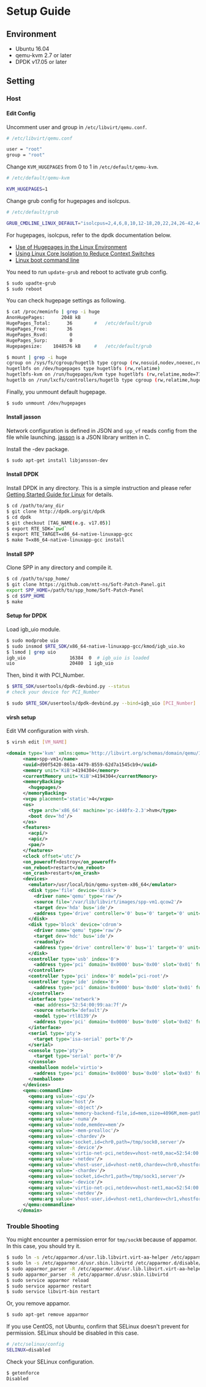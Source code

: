 # Setup Guide

## Environment

* Ubuntu 16.04
* qemu-kvm 2.7 or later
* DPDK v17.05 or later

## Setting

### Host

#### Edit Config

Uncomment user and group in `/etc/libvirt/qemu.conf`.

```sh
# /etc/libvirt/qemu.conf

user = "root"
group = "root"
```

Change `KVM_HUGEPAGES` from 0 to 1 in `/etc/default/qemu-kvm`.

```sh
# /etc/default/qemu-kvm

KVM_HUGEPAGES=1
```

Change grub config for hugepages and isolcpus.

```sh
# /etc/default/grub

GRUB_CMDLINE_LINUX_DEFAULT="isolcpus=2,4,6,8,10,12-18,20,22,24,26-42,44,46 hugepagesz=1G hugepages=36 default_hugepagesz=1G"
```

For hugepages, isolcpus, refer to the dpdk documentation below.
* [Use of Hugepages in the Linux Environment](http://dpdk.org/doc/guides/linux_gsg/sys_reqs.html#running-dpdk-applications)
* [Using Linux Core Isolation to Reduce Context Switches](http://dpdk.org/doc/guides/linux_gsg/enable_func.html#using-linux-core-isolation-to-reduce-context-switches)
* [Linux boot command line](http://dpdk.org/doc/guides/linux_gsg/nic_perf_intel_platform.html#linux-boot-command-line)

You need to run `update-grub` and reboot to activate grub config.

```sh
$ sudo upadte-grub
$ sudo reboot
```

You can check hugepage settings as following.

```sh
$ cat /proc/meminfo | grep -i huge
AnonHugePages:      2048 kB
HugePages_Total:      36		#	/etc/default/grub
HugePages_Free:       36
HugePages_Rsvd:        0
HugePages_Surp:        0
Hugepagesize:    1048576 kB		#	/etc/default/grub

$ mount | grep -i huge
cgroup on /sys/fs/cgroup/hugetlb type cgroup (rw,nosuid,nodev,noexec,relatime,hugetlb,release_agent=/run/cgmanager/agents/cgm-release-agent.hugetlb,nsroot=/)
hugetlbfs on /dev/hugepages type hugetlbfs (rw,relatime)
hugetlbfs-kvm on /run/hugepages/kvm type hugetlbfs (rw,relatime,mode=775,gid=117)
hugetlb on /run/lxcfs/controllers/hugetlb type cgroup (rw,relatime,hugetlb,release_agent=/run/cgmanager/agents/cgm-release-agent.hugetlb,nsroot=/)
```

Finally, you unmount default hugepage.

```sh
$ sudo unmount /dev/hugepages
```

#### Install jasson

Network configuration is defined in JSON and `spp_vf` reads config from
the file while launching.
[jasson](http://www.digip.org/jansson/) is a JSON library written in C.

Install the -dev package.

```sh
$ sudo apt-get install libjansson-dev
```

#### Install DPDK

Install DPDK in any directory. This is a simple instruction and please refer
[Getting Started Guide for Linux](http://dpdk.org/doc/guides/linux_gsg/index.html)
for details.

```sh
$ cd /path/to/any_dir
$ git clone http://dpdk.org/git/dpdk
$ cd dpdk
$ git checkout [TAG_NAME(e.g. v17.05)]
$ export RTE_SDK=`pwd`
$ export RTE_TARGET=x86_64-native-linuxapp-gcc
$ make T=x86_64-native-linuxapp-gcc install
```

#### Install SPP

Clone SPP in any directory and compile it.

```sh
$ cd /path/to/spp_home/
$ git clone https://github.com/ntt-ns/Soft-Patch-Panel.git
export SPP_HOME=/path/to/spp_home/Soft-Patch-Panel
$ cd $SPP_HOME
$ make
```

#### Setup for DPDK

Load igb_uio module.

```sh
$ sudo modprobe uio
$ sudo insmod $RTE_SDK/x86_64-native-linuxapp-gcc/kmod/igb_uio.ko
$ lsmod | grep uio
igb_uio                16384  0  # igb_uio is loaded
uio                    20480  1 igb_uio
```

Then, bind it with PCI_Number.
```sh
$ $RTE_SDK/usertools/dpdk-devbind.py --status
# check your device for PCI_Number

$ sudo $RTE_SDK/usertools/dpdk-devbind.py --bind=igb_uio [PCI_Number]
```

#### virsh setup

Edit VM configuration with virsh.

```sh
$ virsh edit [VM_NAME]
```

```xml
<domain type='kvm' xmlns:qemu='http://libvirt.org/schemas/domain/qemu/1.0'>
	  <name>spp-vm1</name>
	  <uuid>d90f5420-861a-4479-8559-62d7a1545cb9</uuid>
	  <memory unit='KiB'>4194304</memory>
	  <currentMemory unit='KiB'>4194304</currentMemory>
	  <memoryBacking>
	    <hugepages/>
	  </memoryBacking>
	  <vcpu placement='static'>4</vcpu>
	  <os>
	    <type arch='x86_64' machine='pc-i440fx-2.3'>hvm</type>
	    <boot dev='hd'/>
	  </os>
	  <features>
	    <acpi/>
	    <apic/>
	    <pae/>
	  </features>
	  <clock offset='utc'/>
	  <on_poweroff>destroy</on_poweroff>
	  <on_reboot>restart</on_reboot>
	  <on_crash>restart</on_crash>
	  <devices>
	    <emulator>/usr/local/bin/qemu-system-x86_64</emulator>
	    <disk type='file' device='disk'>
	      <driver name='qemu' type='raw'/>
	      <source file='/var/lib/libvirt/images/spp-vm1.qcow2'/>
	      <target dev='hda' bus='ide'/>
	      <address type='drive' controller='0' bus='0' target='0' unit='0'/>
	    </disk>
	    <disk type='block' device='cdrom'>
	      <driver name='qemu' type='raw'/>
	      <target dev='hdc' bus='ide'/>
	      <readonly/>
	      <address type='drive' controller='0' bus='1' target='0' unit='0'/>
	    </disk>
	    <controller type='usb' index='0'>
	      <address type='pci' domain='0x0000' bus='0x00' slot='0x01' function='0x2'/>
	    </controller>
	    <controller type='pci' index='0' model='pci-root'/>
	    <controller type='ide' index='0'>
	      <address type='pci' domain='0x0000' bus='0x00' slot='0x01' function='0x1'/>
	    </controller>
	    <interface type='network'>
	      <mac address='52:54:00:99:aa:7f'/>
	      <source network='default'/>
	      <model type='rtl8139'/>
	      <address type='pci' domain='0x0000' bus='0x00' slot='0x02' function='0x0'/>
	    </interface>
	    <serial type='pty'>
	      <target type='isa-serial' port='0'/>
	    </serial>
	    <console type='pty'>
	      <target type='serial' port='0'/>
	    </console>
	    <memballoon model='virtio'>
	      <address type='pci' domain='0x0000' bus='0x00' slot='0x03' function='0x0'/>
	    </memballoon>
	  </devices>
	  <qemu:commandline>
	    <qemu:arg value='-cpu'/>
	    <qemu:arg value='host'/>
	    <qemu:arg value='-object'/>
	    <qemu:arg value='memory-backend-file,id=mem,size=4096M,mem-path=/run/hugepages/kvm,share=on'/>
	    <qemu:arg value='-numa'/>
	    <qemu:arg value='node,memdev=mem'/>
	    <qemu:arg value='-mem-prealloc'/>
	    <qemu:arg value='-chardev'/>
	    <qemu:arg value='socket,id=chr0,path=/tmp/sock0,server'/>
	    <qemu:arg value='-device'/>
	    <qemu:arg value='virtio-net-pci,netdev=vhost-net0,mac=52:54:00:12:34:56'/>
	    <qemu:arg value='-netdev'/>
	    <qemu:arg value='vhost-user,id=vhost-net0,chardev=chr0,vhostforce'/>
	    <qemu:arg value='-chardev'/>
	    <qemu:arg value='socket,id=chr1,path=/tmp/sock1,server'/>
	    <qemu:arg value='-device'/>
	    <qemu:arg value='virtio-net-pci,netdev=vhost-net1,mac=52:54:00:12:34:57'/>
	    <qemu:arg value='-netdev'/>
	    <qemu:arg value='vhost-user,id=vhost-net1,chardev=chr1,vhostforce'/>
	  </qemu:commandline>
	</domain>
```

### Trouble Shooting

You might encounter a permission error for `tmp/sockN` because of appamor.
In this case, you should try it.

```sh
$ sudo ln -s /etc/apparmor.d/usr.lib.libvirt.virt-aa-helper /etc/apparmor.d/disable/usr.lib.libvirt.virt-aa-helper
$ sudo ln -s /etc/apparmor.d/usr.sbin.libvirtd /etc/apparmor.d/disable/usr.sbin.libvirtd
$ sudo apparmor_parser -R /etc/apparmor.d/usr.lib.libvirt.virt-aa-helper
$ sudo apparmor_parser -R /etc/apparmor.d/usr.sbin.libvirtd
$ sudo service apparmor reload
$ sudo service apparmor restart
$ sudo service libvirt-bin restart
```

Or, you remove appamor.

```sh
$ sudo apt-get remove apparmor
```

If you use CentOS, not Ubuntu, confirm that SELinux doesn't prevent for permission.
SELinux should be disabled in this case.

```sh
# /etc/selinux/config
SELINUX=disabled
```

Check your SELinux configuration.

```sh
$ getenforce
Disabled
```
